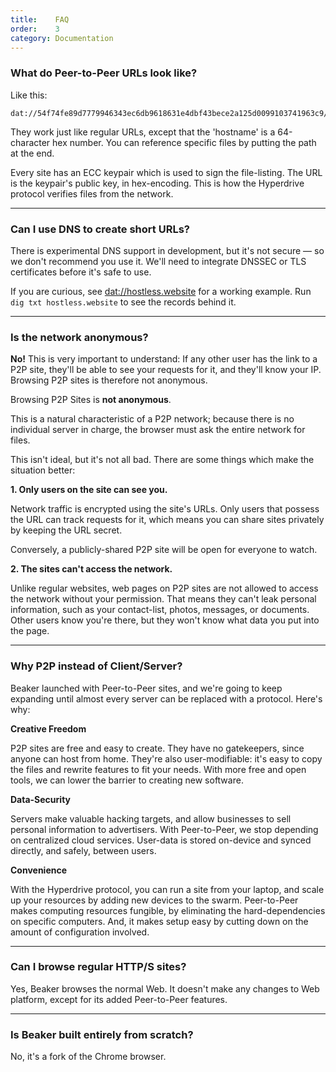 ```yaml
---
title:    FAQ
order:    3
category: Documentation
---
```


### What do Peer-to-Peer URLs look like?

Like this:

```
dat://54f74fe89d7779946343ec6db9618631e4dbf43bece2a125d0099103741963c9/
```

They work just like regular URLs, except that the 'hostname' is a 64-character hex number.
You can reference specific files by putting the path at the end.

<div class="technical-explanation">
  <div class="icon"><span class="fa fa-info-circle"></span></div>
  <div class="body">
    <p>
      Every site has an ECC keypair which is used to sign the file-listing.
      The URL is the keypair's public key, in hex-encoding.
      This is how the Hyperdrive protocol verifies files from the network.
    </p>
  </div>
</div>

<hr>

### Can I use DNS to create short URLs?

There is experimental DNS support in development, but it's not secure &mdash; so we don't recommend you use it.
We'll need to integrate DNSSEC or TLS certificates before it's safe to use.

If you are curious, see <a href="dat://hostless.website">dat://hostless.website</a> for a working example. Run `dig txt hostless.website` to see the records behind it.

<hr>

### Is the network anonymous?

**No!**
This is very important to understand:
If any other user has the link to a P2P site, they'll be able to see your requests for it, and they'll know your IP.
Browsing P2P sites is therefore not anonymous.

<div class="technical-explanation single-line">
  <div class="icon"><span class="fa fa-exclamation-triangle"></span></div>
  <div class="body">
    <p>Browsing P2P Sites is <strong>not anonymous</strong>.</p>
  </div>
</div>

This is a natural characteristic of a P2P network; because there is no individual server in charge, the browser must ask the entire network for files.

This isn't ideal, but it's not all bad. There are some things which make the situation better:

**1. Only users on the site can see you.**

Network traffic is encrypted using the site's URLs.
Only users that possess the URL can track requests for it, which means you can share sites privately by keeping the URL secret.

Conversely, a publicly-shared P2P site will be open for everyone to watch.

**2. The sites can't access the network.**

Unlike regular websites, web pages on P2P sites are not allowed to access the network without your permission.
That means they can't leak personal information, such as your contact-list, photos, messages, or documents.
Other users know you're there, but they won't know what data you put into the page.

<hr>

### Why P2P instead of Client/Server?

Beaker launched with Peer-to-Peer sites, and we're going to keep expanding until almost every server can be replaced with a protocol.
Here's why:

**Creative Freedom**

P2P sites are free and easy to create.
They have no gatekeepers, since anyone can host from home.
They're also user-modifiable: it's easy to copy the files and rewrite features to fit your needs.
With more free and open tools, we can lower the barrier to creating new software.

**Data-Security**

Servers make valuable hacking targets, and allow businesses to sell personal information to advertisers.
With Peer-to-Peer, we stop depending on centralized cloud services.
User-data is stored on-device and synced directly, and safely, between users.

**Convenience**

With the Hyperdrive protocol, you can run a site from your laptop, and scale up your resources by adding new devices to the swarm.
Peer-to-Peer makes computing resources fungible, by eliminating the hard-dependencies on specific computers.
And, it makes setup easy by cutting down on the amount of configuration involved.

<hr>

### Can I browse regular HTTP/S sites?

Yes, Beaker browses the normal Web.
It doesn't make any changes to Web platform, except for its added Peer-to-Peer features.

<hr>

### Is Beaker built entirely from scratch?

No, it's a fork of the Chrome browser.
